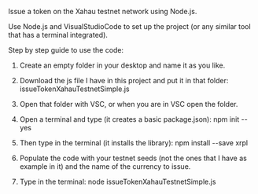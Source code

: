 Issue a token on the Xahau testnet network using Node.js. 

Use Node.js and VisualStudioCode to set up the project (or any similar tool that has a terminal integrated).

Step by step guide to use the code:

1) Create an empty folder in your desktop and name it as you like.

2) Download the js file I have in this project and put it in that folder: issueTokenXahauTestnetSimple.js

3) Open that folder with VSC, or when you are in VSC open the folder.

4) Open a terminal and type (it creates a basic package.json): npm init --yes

5) Then type in the terminal (it installs the library): npm install --save xrpl

6) Populate the code with your testnet seeds (not the ones that I have as example in it) and the name of the currency to issue.

7) Type in the terminal: node issueTokenXahauTestnetSimple.js
